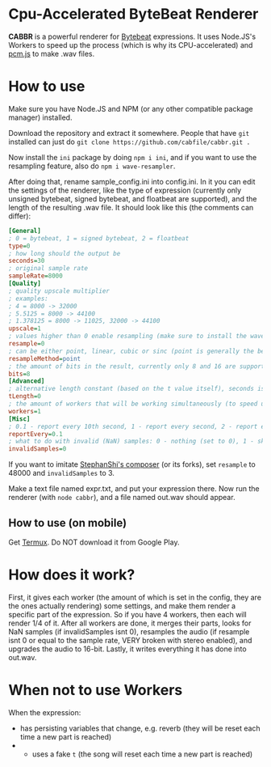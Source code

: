 # Cpu-Accelerated ByteBeat Renderer
**CABBR** is a powerful renderer for [Bytebeat](http://canonical.org/~kragen/bytebeat/) expressions. It uses Node.JS's Workers to speed up the process (which is why its CPU-accelerated) and [pcm.js](https://github.com/pdeschen/pcm.js/) to make .wav files.
# How to use
Make sure you have Node.JS and NPM (or any other compatible package manager) installed.

Download the repository and extract it somewhere. People that have `git` installed can just do `git clone https://github.com/cabfile/cabbr.git .`

Now install the `ini` package by doing `npm i ini`, and if you want to use the resampling feature, also do `npm i wave-resampler`.

After doing that, rename sample_config.ini into config.ini. In it you can edit the settings of the renderer, like the type of expression (currently only unsigned bytebeat, signed bytebeat, and floatbeat are supported), and the length of the resulting .wav file. It should look like this (the comments can differ):
```ini
[General]
; 0 = bytebeat, 1 = signed bytebeat, 2 = floatbeat
type=0
; how long should the output be
seconds=30
; original sample rate
sampleRate=8000
[Quality]
; quality upscale multiplier
; examples:
; 4 = 8000 -> 32000
; 5.5125 = 8000 -> 44100
; 1.378125 = 8000 -> 11025, 32000 -> 44100
upscale=1
; values higher than 0 enable resampling (make sure to install the wave-resampler package), this is the target sample rate (upscale is not ignored)
resample=0
; can be either point, linear, cubic or sinc (point is generally the best, for sine waves and such use linear)
resampleMethod=point
; the amount of bits in the result, currently only 8 and 16 are supported (16 is slightly broken)
bits=8
[Advanced]
; alternative length constant (based on the t value itself), seconds is ignored if not 0
tLength=0
; the amount of workers that will be working simultaneously (to speed up the process), set to 1 for expressions with a reverb function (or those that dont use t)
workers=1
[Misc]
; 0.1 - report every 10th second, 1 - report every second, 2 - report every half second, etc
reportEvery=0.1
; what to do with invalid (NaN) samples: 0 - nothing (set to 0), 1 - skip, 2 - stop the audio, 3 - repeat last sample
invalidSamples=0
```
If you want to imitate [StephanShi's composer](https://github.com/SthephanShinkufag/bytebeat-composer) (or its forks), set `resample` to 48000 and `invalidSamples` to 3.

Make a text file named expr.txt, and put your expression there. Now run the renderer (with `node cabbr`), and a file named out.wav should appear.
## How to use (on mobile)
Get [Termux](https://f-droid.org/ru/packages/com.termux/). Do NOT download it from Google Play.
# How does it work?
First, it gives each worker (the amount of which is set in the config, they are the ones actually rendering) some settings, and make them render a specific part of the expression. So if you have 4 workers, then each will render 1/4 of it. After all workers are done, it merges their parts, looks for NaN samples (if invalidSamples isnt 0), resamples the audio (if resample isnt 0 or equal to the sample rate, VERY broken with stereo enabled), and upgrades the audio to 16-bit. Lastly, it writes everything it has done into out.wav.
# When not to use Workers
When the expression:
* has persisting variables that change, e.g. reverb (they will be reset each time a new part is reached)
* * uses a fake `t` (the song will reset each time a new part is reached)
